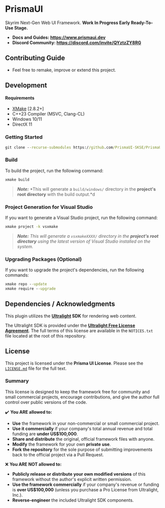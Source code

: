 ﻿# PrismaUI

Skyrim Next-Gen Web UI Framework. **Work In Progress Early Ready-To-Use Stage.**

- **Docs and Guides: https://www.prismaui.dev**
- **Discord Community: https://discord.com/invite/QYztzZY8RG**

## Contributing Guide

- Feel free to remake, improve or extend this project.

## Development

#### Requirements

- [XMake](https://xmake.io) [2.8.2+]
- C++23 Compiler (MSVC, Clang-CL)
- Windows 10/11
- DirectX 11

### Getting Started

```bat
git clone --recurse-submodules https://github.com/PrismaUI-SKSE/PrismaUI.git
```

### Build

To build the project, run the following command:

```bat
xmake build
```

> **_Note:_** *This will generate a `build/windows/` directory in the **project's root directory** with the build output.*d

### Project Generation for Visual Studio

If you want to generate a Visual Studio project, run the following command:

```bat
xmake project -k vsxmake
```

> **_Note:_** _This will generate a `vsxmakeXXXX/` directory in the **project's root directory** using the latest version of Visual Studio installed on the system._

### Upgrading Packages (Optional)

If you want to upgrade the project's dependencies, run the following commands:

```bat
xmake repo --update
xmake require --upgrade
```

## Dependencies / Acknowledgments

This plugin utilizes the **[Ultralight](https://ultralig.ht) SDK** for rendering web content.

The Ultralight SDK is provided under the **[Ultralight Free License Agreement](https://ultralig.ht/free-license/LICENSE.txt)**. The full terms of this license are available in the `NOTICES.txt` file located at the root of this repository.

## License

This project is licensed under the **Prisma UI License**. Please see the [`LICENSE.md`](LICENSE.md) file for the full text.

### Summary

This license is designed to keep the framework free for community and small commercial projects, encourage contributions, and give the author full control over public versions of the code.

✔️ **You ARE allowed to:**
*   **Use** the framework in your non-commercial or small commercial project.
*   **Use it commercially** if your company's total annual revenue and total funding are **under US$100,000**.
*   **Share and distribute** the original, official framework files with anyone.
*   **Modify** the framework for your own **private use**.
*   **Fork the repository** for the sole purpose of submitting improvements back to the official project via a Pull Request.

❌ **You ARE NOT allowed to:**
*   **Publicly release or distribute your own modified versions** of this framework without the author's explicit written permission.
*   **Use the framework commercially** if your company's revenue or funding is **over US$100,000** (unless you purchase a Pro License from Ultralight, Inc.).
*   **Reverse-engineer** the included Ultralight SDK components.
